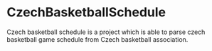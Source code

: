 # CzechBasketballSchedule

Czech basketball schedule is a project which is able to parse czech basketball game schedule from Czech basketball association.
